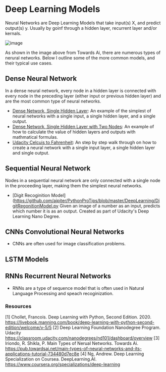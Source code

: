 # Deep Learning Models  

Neural Networks are Deep Learning Models that take input(s) X, and predict output(s) y. Usually by goinf through a hidden layer, recurrent layer and/or kernals. 

![image](https://user-images.githubusercontent.com/28680575/112912942-bb959980-90c6-11eb-8914-963fb6160ff4.png)

As shown in the image above from Towards Ai, there are numerous types of nerural networks. Below I outline some of the more common models, and their typical use cases.  

## Dense Neural Network
In a dense neural network, every node in a hidden layer is connected with every node in the preceding layer (either input or previous hidden layer) and are the most common type of neural networks.  

- [Dense Network, Single Hidden Layer](https://github.com/ajpiter/PythonProTips/blob/master/DeepLearning/Dense_Network_Single_Hidden_Layer.ipynb): An example of the simplest of neural networks with a single input, a single hidden layer, and a single output. 
- [Dense Network, Single Hidden Layer with Two Nodes](https://github.com/ajpiter/PythonProTips/blob/master/DeepLearning/Dense_Network,_Hidden_Layer_with_Two_Nodes.ipynb): An example of how to calculate the value of hidden layers and outputs with mathmatical formulas. 
- [Udacity Celcuis to Fahrenheit](https://colab.research.google.com/github/tensorflow/examples/blob/master/courses/udacity_intro_to_tensorflow_for_deep_learning/l02c01_celsius_to_fahrenheit.ipynb): An step by step walk through on how to create a neural network with a single input layer, a single hidden layer and single output.  

## Sequential Neural Network 
Nodes in a sequential neural network are only connected with a single node in the proceeding layer, making them the simplest neural networks. 
- [Digit Recoginition Model](https://github.com/ajpiter/PythonProTips/blob/master/DeepLearning/DigitRegonitionModel.py Given an image of a number as an input, predicts which number it is as an output. Created as part of Udacity's Deep Learning Nano Degree. 

## CNNs Convolutional Neural Networks 
- CNNs are often used for image classification problems. 

## LSTM Models 

## RNNs Recurrent Neural Networks 
- RNNs are a type of sequence model that is often used in Natural Language Processing and speach recoginization. 


### Resources 
[1] Chollet, Francois. Deep Learning with Python, Second Edition. 2020. https://livebook.manning.com/book/deep-learning-with-python-second-edition/welcome/v-5/5
[2] Deep Learning Foundation Nanodegree Program. Udacity https://classroom.udacity.com/nanodegrees/nd101/dashboard/overview
[3] Iriondo, R. Shikla, P. Main Types of Nerual Networks. Towards Ai. https://pub.towardsai.net/main-types-of-neural-networks-and-its-applications-tutorial-734480d7ec8e
[4] Ng, Andrew. Deep Learning Specialization on Coursea. DeepLearning.AI. https://www.coursera.org/specializations/deep-learning

